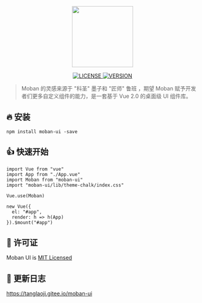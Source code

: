 <p align="center">
  <img src="https://gitee.com/tanglaoji/moban-ui/raw/master/src/assets/logo.png" width="160">
</p>

<p align="center">
  <a href="LICENSE">
    <img alt="LICENSE" src="https://img.shields.io/npm/l/moban-ui">
  </a>
  <a href="VERSION">
    <img alt="VERSION" src="https://img.shields.io/npm/v/moban-ui">
  </a>
</p>

> Moban 的灵感来源于 "科圣" 墨子和 "匠师" 鲁班 ，期望 Moban 赋予开发者们更多自定义组件的能力，是一套基于 Vue 2.0 的桌面级 UI 组件库。

## 🔥 安装
```
npm install moban-ui -save
```

## 👍 快速开始
```
import Vue from "vue"
import App from "./App.vue"
import Moban from "moban-ui"
import "moban-ui/lib/theme-chalk/index.css"

Vue.use(Moban)

new Vue({
  el: "#app",
  render: h => h(App)
}).$mount("#app")
```

## 🎈 许可证

Moban UI is [MIT Licensed](LICENSE)

## 📌 更新日志

https://tanglaoji.gitee.io/moban-ui